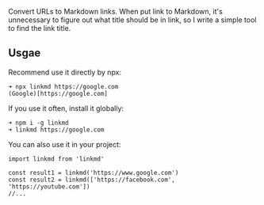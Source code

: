 Convert URLs to Markdown links. When put link to Markdown, it's unnecessary to figure out what title should be in link, so I write a simple tool to find the link title.

## Usgae
Recommend use it directly by npx:
```
➜ npx linkmd https://google.com
(Google)[https://google.com]
```

If you use it often, install it globally:
```
➜ npm i -g linkmd
➜ linkmd https://google.com
```

You can also use it in your project:
```
import linkmd from 'linkmd'

const result1 = linkmd('https://www.google.com')
const result2 = linkmd(['https://facebook.com', 'https://youtube.com'])
//...
```

